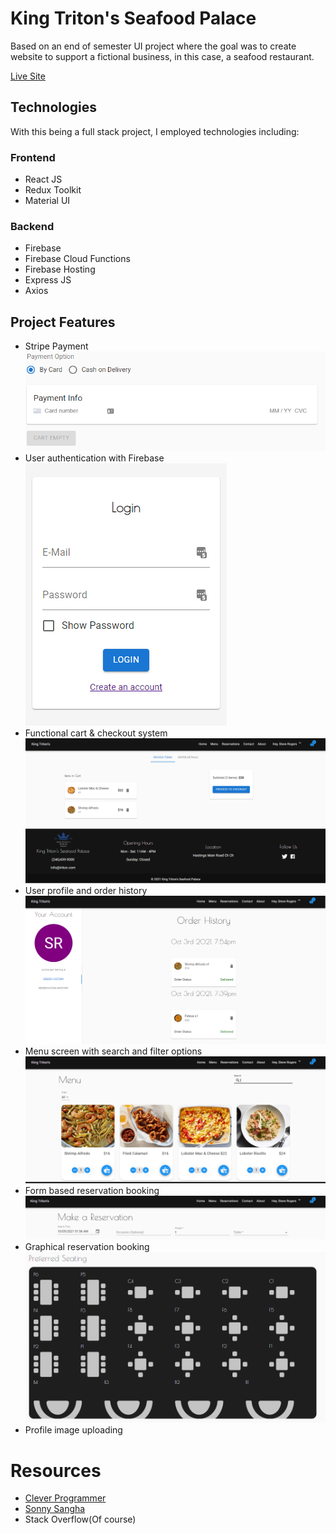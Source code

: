 # King Triton's Seafood Palace

Based on an end of semester UI project where the goal was to create website to support
a fictional business, in this case, a seafood restaurant.

[Live Site](https://king-tritons-database.web.app/)

## Technologies

With this being a full stack project, I employed technologies including:

### Frontend

* React JS
* Redux Toolkit
* Material UI

### Backend

* Firebase
* Firebase Cloud Functions
* Firebase Hosting
* Express JS
* Axios


## Project Features

* Stripe Payment\
![Stripe Form](https://github.com/cgoodridge/kingtriton-react/blob/main/public/doc-images/stripe.png)
* User authentication with Firebase\
![User Authentication](https://github.com/cgoodridge/kingtriton-react/blob/main/public/doc-images/auth.png)
* Functional cart & checkout system\
![Cart & Checkout](https://github.com/cgoodridge/kingtriton-react/blob/main/public/doc-images/cart.png)
* User profile and order history\
![User Account](https://github.com/cgoodridge/kingtriton-react/blob/main/public/doc-images/account.png)
* Menu screen with search and filter options\
![Menu Page](https://github.com/cgoodridge/kingtriton-react/blob/main/public/doc-images/menu.png)
* Form based reservation booking\
![Reservations Page](https://github.com/cgoodridge/kingtriton-react/blob/main/public/doc-images/reserve.png)
* Graphical reservation booking\
![Reservations Graphic](https://github.com/cgoodridge/kingtriton-react/blob/main/public/doc-images/reserve-graphic.png)
* Profile image uploading



# Resources 
* [Clever Programmer](https://www.youtube.com/c/CleverProgrammer)
* [Sonny Sangha](https://www.youtube.com/user/ssangha32)
* Stack Overflow(Of course)
